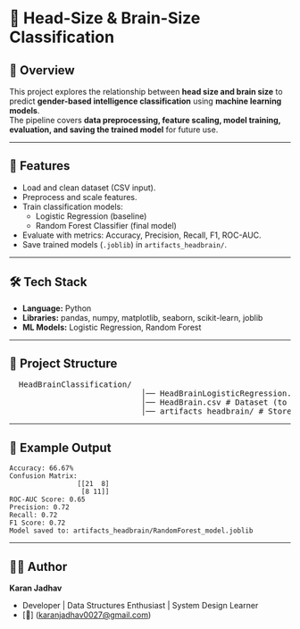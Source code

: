 # 🧠 Head-Size & Brain-Size Classification

## 📌 Overview
This project explores the relationship between **head size and brain size** to predict **gender-based intelligence classification** using **machine learning models**.  
The pipeline covers **data preprocessing, feature scaling, model training, evaluation, and saving the trained model** for future use.

---

## 🚀 Features
- Load and clean dataset (CSV input).  
- Preprocess and scale features.  
- Train classification models:  
  - Logistic Regression (baseline)  
  - Random Forest Classifier (final model)  
- Evaluate with metrics: Accuracy, Precision, Recall, F1, ROC-AUC.  
- Save trained models (`.joblib`) in `artifacts_headbrain/`.  

---

## 🛠️ Tech Stack
- **Language:** Python  
- **Libraries:** pandas, numpy, matplotlib, seaborn, scikit-learn, joblib  
- **ML Models:** Logistic Regression, Random Forest  

---

## 📂 Project Structure
<pre>
  HeadBrainClassification/
                            │── HeadBrainLogisticRegression.py # Main pipeline
                            │── HeadBrain.csv # Dataset (to be provided)
                            │── artifacts_headbrain/ # Stores trained model files
</pre>

---
## 📖 Example Output

    Accuracy: 66.67%
    Confusion Matrix:
                     [[21  8]
                      [8 11]]
    ROC-AUC Score: 0.65
    Precision: 0.72
    Recall: 0.72
    F1 Score: 0.72
    Model saved to: artifacts_headbrain/RandomForest_model.joblib
---
## 👨‍💻 Author
**Karan Jadhav**  
  - Developer | Data Structures Enthusiast | System Design Learner
  - [📧] (karanjadhav0027@gmail.com)
